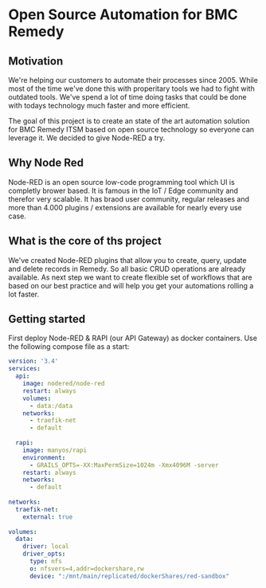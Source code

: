 # Open Source Automation for BMC Remedy

## Motivation

We're helping our customers to automate their processes since 2005. While most of the time we've done this with properitary tools we had to fight with outdated tools. We've spend a lot of time doing tasks that could be done with todays technology much faster and more efficient.

The goal of this project is to create an state of the art automation solution for BMC Remedy ITSM based on open source technology so everyone can leverage it. We decided to give Node-RED a try.

## Why Node Red

Node-RED is an open source low-code programming tool which UI is completly brower based. It is famous in the IoT / Edge community and therefor very scalable. It has braod user community, regular releases and more than 4.000 plugins / extensions are available for nearly every use case.

## What is the core of ths project

We've created Node-RED plugins that allow you to create, query, update and delete records in Remedy. So all basic CRUD operations are already available. As next step we want to create flexible set of workflows that are based on our best practice and will help you get your automations rolling a lot faster.

## Getting started

First deploy Node-RED & RAPI (our API Gateway) as docker containers. Use the following compose file as a start:

```yaml
version: '3.4' 
services:
  api: 
    image: nodered/node-red
    restart: always
    volumes:
      - data:/data
    networks:
      - traefik-net
      - default
      
  rapi: 
    image: manyos/rapi
    environment: 
      - GRAILS_OPTS=-XX:MaxPermSize=1024m -Xmx4096M -server
    restart: always
    networks:
      - default
      
networks:
  traefik-net:
    external: true
    
volumes:
  data:
    driver: local
    driver_opts:
      type: nfs
      o: nfsvers=4,addr=dockershare,rw
      device: ":/mnt/main/replicated/dockerShares/red-sandbox"

```

